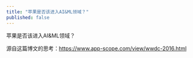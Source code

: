 ```yaml
---
title: "苹果是否该进入AI&ML领域？"
published: false
---
```

苹果是否该进入AI&ML领域？

源自这篇博文的思考：https://www.app-scope.com/view/wwdc-2016.html

